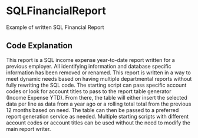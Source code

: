 # SQLFinancialReport
Example of written SQL Financial Report

## Code Explanation
This report is a SQL income expense year-to-date report written for a previous employer. All identifying information and database specific information has been removed or renamed. This report is written in a way to meet dynamic needs based on having multiple departmental reports without fully rewriting the SQL code. The starting script can pass specific account codes or look for account titles to pass to the report table generator (Income Expense YTD). From there, the table will either insert the selected data per line as data from a year ago or a rolling total total from the previous 12 months based on need. The table can then be passed to a preferred report generation service as needed. Multiple starting scripts with different account codes or account titles can be used without the need to modify the main report writer.
